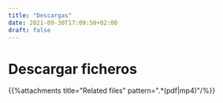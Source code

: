 ```yaml
---
title: "Descargas"
date: 2021-09-30T17:09:50+02:00
draft: false
---
```


# Descargar ficheros 

{{%attachments title="Related files" pattern=".*(pdf|mp4)"/%}}